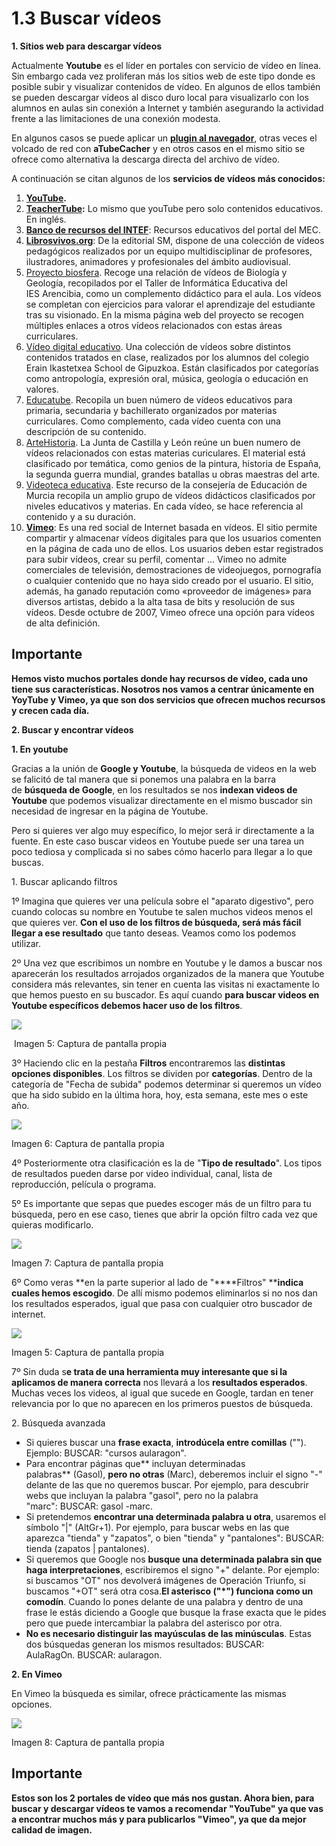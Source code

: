 # 1.3 Buscar vídeos

**1\. Sitios web para descargar vídeos**

Actualmente **Youtube** es el líder en portales con servicio de vídeo en línea. Sin embargo cada vez proliferan más los sitios web de este tipo donde es posible subir y visualizar contenidos de vídeo. En algunos de ellos también se pueden descargar vídeos al disco duro local para visualizarlo con los alumnos en aulas sin conexión a Internet y también asegurando la actividad frente a las limitaciones de una conexión modesta.

En algunos casos se puede aplicar un [**plugin al navegador**](http://es.wikipedia.org/wiki/Complemento_(inform%C3%A1tica)), otras veces el volcado de red con **aTubeCacher** y en otros casos en el mismo sitio se ofrece como alternativa la descarga directa del archivo de vídeo.

A continuación se citan algunos de los **servicios de vídeos más conocidos:**

1.  **[YouTube](http://www.youtube.com).**
2.  **[TeacherTube](http://www.teachertube.com/):** Lo mismo que youTube pero solo contenidos educativos. En inglés. 
3.  [**Banco de recursos del INTEF**](http://recursostic.educacion.es/bancoimagenes/web/): Recursos educativos del portal del MEC. 
4.  [**Librosvivos.org**](http://www.librosvivos.org/videos/): De la editorial SM, dispone de una colección de vídeos pedagógicos realizados por un equipo multidisciplinar de profesores, ilustradores, animadores y profesionales del ámbito audiovisual.
5.  [Proyecto biosfera](http://recursos.cnice.mec.es/biosfera/profesor/videos/videos_actividades.htm). Recoge una relación de vídeos de Biología y Geología, recopilados por el Taller de Informática Educativa del IES Arencibia, como un complemento didáctico para el aula. Los vídeos se completan con ejercicios para valorar el aprendizaje del estudiante tras su visionado. En la misma página web del proyecto se recogen múltiples enlaces a otros vídeos relacionados con estas áreas curriculares.
6.  [Vídeo digital educativo](http://www.videodigitaleducativo.com/). Una colección de vídeos sobre distintos contenidos tratados en clase, realizados por los alumnos del colegio Erain Ikastetxea School de Gipuzkoa. Están clasificados por categorías como antropología, expresión oral, música, geología o educación en valores.
7.  [Educatube](http://www.educatube.es/). Recopila un buen número de vídeos educativos para primaria, secundaria y bachillerato organizados por materias curriculares. Como complemento, cada vídeo cuenta con una descripción de su contenido.
8.  [Arte](http://www.artehistoria.jcyl.es/index.html)[H](http://www.artehistoria.jcyl.es/index.html)[istoria](http://www.artehistoria.jcyl.es/index.html). La Junta de Castilla y León reúne un buen numero de vídeos relacionados con estas materias curiculares. El material está clasificado por temática, como genios de la pintura, historia de España, la segunda guerra mundial, grandes batallas u obras maestras del arte.
9.  [Videoteca educativa](http://www.educarm.es/admin/webForm.php?ar=339&mode=visualizaAplicacionWeb&aplicacion=VIDEOTECA_EDUCATIVA&web=38&zona=PROFESORES&menuSeleccionado=). Este recurso de la consejería de Educación de Murcia recopila un amplio grupo de vídeos didácticos clasificados por niveles educativos y materias. En cada vídeo, se hace referencia al contenido y a su duración.
10.  [**Vimeo**](https://vimeo.com/): Es una red social de Internet basada en vídeos. El sitio permite compartir y almacenar vídeos digitales para que los usuarios comenten en la página de cada uno de ellos. Los usuarios deben estar registrados para subir vídeos, crear su perfil, comentar ... Vimeo no admite comerciales de televisión, demostraciones de videojuegos, pornografía o cualquier contenido que no haya sido creado por el usuario. El sitio, además, ha ganado reputación como «proveedor de imágenes» para diversos artistas, debido a la alta tasa de bits y resolución de sus vídeos. Desde octubre de 2007, Vimeo ofrece una opción para vídeos de alta definición.

## Importante

**Hemos visto muchos portales donde hay recursos de vídeo, cada uno tiene sus características. Nosotros nos vamos a centrar únicamente en YoyTube y Vimeo, ya que son dos servicios que ofrecen muchos recursos y crecen cada día.**

**2\. Buscar y encontrar vídeos**

**1\. En youtube**

Gracias a la unión de **Google y Youtube**, la búsqueda de videos en la web se falicitó de tal manera que si ponemos una palabra en la barra de **búsqueda de Google**, en los resultados se nos **indexan videos de Youtube** que podemos visualizar directamente en el mismo buscador sin necesidad de ingresar en la página de Youtube.

Pero si quieres ver algo muy específico, lo mejor será ir directamente a la fuente. En este caso buscar videos en Youtube puede ser una tarea un poco tediosa y complicada si no sabes cómo hacerlo para llegar a lo que buscas.

1\. Buscar aplicando filtros

1º Imagina que quieres ver una película sobre el "aparato digestivo", pero cuando colocas su nombre en Youtube te salen muchos videos menos el que quieres ver. **Con el uso de los filtros de búsqueda, será más fácil llegar a ese resultado** que tanto deseas. Veamos como los podemos utilizar.

2º Una vez que escribimos un nombre en Youtube y le damos a buscar nos aparecerán los resultados arrojados organizados de la manera que Youtube considera más relevantes, sin tener en cuenta las visitas ni exactamente lo que hemos puesto en su buscador. Es aquí cuando **para buscar videos en Youtube específicos debemos hacer uso de los filtros**.


![](img/youtube1.jpg)


 Imagen 5: Captura de pantalla propia

3º Haciendo clic en la pestaña **Filtros** encontraremos las **distintas opciones disponibles**. Los filtros se dividen por **categorías**. Dentro de la categoría de "Fecha de subida" podemos determinar si queremos un vídeo que ha sido subido en la última hora, hoy, esta semana, este mes o este año.


![](img/youtube2.jpg)


Imagen 6: Captura de pantalla propia

4º Posteriormente otra clasificación es la de "**Tipo de resultado**". Los tipos de resultados pueden darse por video individual, canal, lista de reproducción, película o programa.

5º Es importante que sepas que puedes escoger más de un filtro para tu búsqueda, pero en ese caso, tienes que abrir la opción filtro cada vez que quieras modificarlo.


![](img/youtube3.jpg)


Imagen 7: Captura de pantalla propia

6º Como veras **en la parte superior al lado de "****Filtros" ****indica cuales hemos escogido**. De allí mismo podemos eliminarlos si no nos dan los resultados esperados, igual que pasa con cualquier otro buscador de internet.


![](img/youtube4.jpg)


Imagen 5: Captura de pantalla propia

7º Sin duda s**e trata de una herramienta muy interesante que si la aplicamos de manera correcta** nos llevará a los **resultados esperados**. Muchas veces los videos, al igual que sucede en Google, tardan en tener relevancia por lo que no aparecen en los primeros puestos de búsqueda.

2\. Búsqueda avanzada

*   Si quieres buscar una **frase exacta**, **introdúcela entre comillas** (""). Ejemplo: BUSCAR: "cursos aularagon".
*   Para encontrar páginas que** incluyan determinadas palabras** (Gasol), **pero no otras** (Marc), deberemos incluir el signo "-" delante de las que no queremos buscar. Por ejemplo, para descubrir webs que incluyan la palabra "gasol", pero no la palabra "marc": BUSCAR: gasol -marc.
*   Si pretendemos **encontrar una determinada palabra u otra**, usaremos el símbolo "|" (AltGr+1). Por ejemplo, para buscar webs en las que aparezca "tienda" y "zapatos", o bien "tienda" y "pantalones": BUSCAR: tienda (zapatos | pantalones).
*   Si queremos que Google nos **busque una determinada palabra sin que haga interpretaciones**, escribiremos el signo "+" delante. Por ejemplo: si buscamos "OT" nos devolverá imágenes de Operación Triunfo, si buscamos "+OT" será otra cosa.**El asterisco ("*") funciona como un comodín**. Cuando lo pones delante de una palabra y dentro de una frase le estás diciendo a Google que busque la frase exacta que le pides pero que puede intercambiar la palabra del asterisco por otra. 
*   **No es necesario distinguir las mayúsculas de las minúsculas**. Estas dos búsquedas generan los mismos resultados: BUSCAR: AulaRagOn. BUSCAR: aularagon.

**2\. En Vimeo**

En Vimeo la búsqueda es similar, ofrece prácticamente las mismas opciones.


![](img/vimeo.jpg)


Imagen 8: Captura de pantalla propia

## Importante

**Estos son los 2 portales de vídeo que más nos gustan. Ahora bien, para buscar y descargar vídeos te vamos a recomendar "YouTube" ya que vas a encontrar muchos más y para publicarlos "Vimeo", ya que da mejor calidad de imagen.**

